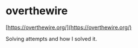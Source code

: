 # overthewire

[https://overthewire.org/](https://overthewire.org/)

Solving attempts and how I solved it.
